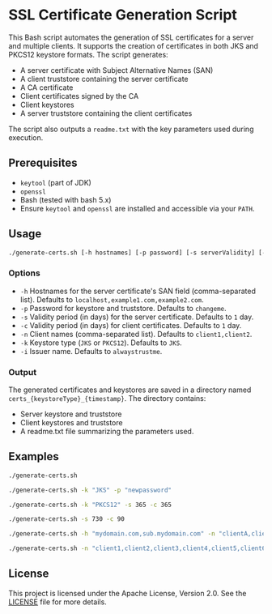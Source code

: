 # SSL Certificate Generation Script

This Bash script automates the generation of SSL certificates for a server and multiple clients. It supports the creation of certificates in both JKS and PKCS12 keystore formats. The script generates:

- A server certificate with Subject Alternative Names (SAN)
- A client truststore containing the server certificate
- A CA certificate
- Client certificates signed by the CA
- Client keystores
- A server truststore containing the client certificates

The script also outputs a `readme.txt` with the key parameters used during execution.

## Prerequisites

- `keytool` (part of JDK)
- `openssl` 
- Bash (tested with bash 5.x)
- Ensure `keytool` and `openssl` are installed and accessible via your `PATH`.

## Usage

```bash
./generate-certs.sh [-h hostnames] [-p password] [-s serverValidity] [-c clientValidity] [-n clients] [-k keystoreType] [-i issuerName]
```

### Options
- `-h` Hostnames for the server certificate's SAN field (comma-separated list). Defaults to `localhost,example1.com,example2.com`.
- `-p` Password for keystore and truststore. Defaults to `changeme`.
- `-s` Validity period (in days) for the server certificate. Defaults to `1` day.
- `-c` Validity period (in days) for client certificates. Defaults to `1` day.
- `-n` Client names (comma-separated list). Defaults to `client1,client2`.
- `-k` Keystore type (`JKS` or `PKCS12`). Defaults to `JKS`.
- `-i` Issuer name. Defaults to `alwaystrustme`.



### Output
The generated certificates and keystores are saved in a directory named `certs_{keystoreType}_{timestamp}`.
The directory contains:
* Server keystore and truststore
* Client keystores and truststore
* A readme.txt file summarizing the parameters used.



## Examples

```bash
./generate-certs.sh
```

```bash
./generate-certs.sh -k "JKS" -p "newpassword"
```

```bash
./generate-certs.sh -k "PKCS12" -s 365 -c 365
```
```bash
./generate-certs.sh -s 730 -c 90
```

```bash
./generate-certs.sh -h "mydomain.com,sub.mydomain.com" -n "clientA,clientB" -p "strongpassword"
```

```bash
./generate-certs.sh -n "client1,client2,client3,client4,client5,client6"
```




## License

This project is licensed under the Apache License, Version 2.0. See the [LICENSE](LICENSE) file for more details.

